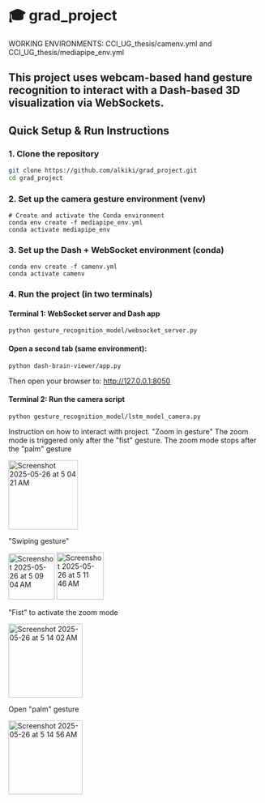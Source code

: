 # 🎓 grad_project

WORKING ENVIRONMENTS: CCI_UG_thesis/camenv.yml and CCI_UG_thesis/mediapipe_env.yml

This project uses webcam-based hand gesture recognition to interact with a Dash-based 3D visualization via WebSockets.
---

## Quick Setup & Run Instructions

###  1. Clone the repository

```bash
git clone https://github.com/alkiki/grad_project.git
cd grad_project
```
### 2. Set up the camera gesture environment (venv)
```
# Create and activate the Conda environment
conda env create -f mediapipe_env.yml
conda activate mediapipe_env
```
### 3. Set up the Dash + WebSocket environment (conda)
```# Create and activate the Conda environment
conda env create -f camenv.yml
conda activate camenv
```
### 4. Run the project (in two terminals)
#### Terminal 1: WebSocket server and Dash app
```conda activate mediapipe_env
python gesture_recognition_model/websocket_server.py
```
#### Open a second tab (same environment):
```conda activate camenv
python dash-brain-viewer/app.py
```
Then open your browser to:
http://127.0.0.1:8050

#### Terminal 2: Run the camera script
```conda activate mediapipe_env       # On Windows: camenv\Scripts\activate
python gesture_recognition_model/lstm_model_camera.py
```
Instruction on how to interact with project. 
"Zoom in gesture"
The zoom mode is triggered only after the "fist" gesture. The zoom mode stops after the "palm" gesture


<img width="137" alt="Screenshot 2025-05-26 at 5 04 21 AM" src="https://github.com/user-attachments/assets/d3700ef7-be78-47df-80c7-d663dd57e0e8" />


"Swiping gesture"


<img width="91" alt="Screenshot 2025-05-26 at 5 09 04 AM" src="https://github.com/user-attachments/assets/9f0bea2a-3042-4407-9bf2-0be161ee0caa" />
<img width="93" alt="Screenshot 2025-05-26 at 5 11 46 AM" src="https://github.com/user-attachments/assets/f788df7b-ebac-4c15-8461-3616c53444e4" />


"Fist" to activate the zoom mode 


<img width="146" alt="Screenshot 2025-05-26 at 5 14 02 AM" src="https://github.com/user-attachments/assets/367d8f8a-9d40-4ec1-9075-189a24421f54" />


Open "palm" gesture


<img width="146" alt="Screenshot 2025-05-26 at 5 14 56 AM" src="https://github.com/user-attachments/assets/5ba655cc-3f25-44a3-b715-16fbf650f2e8" />
